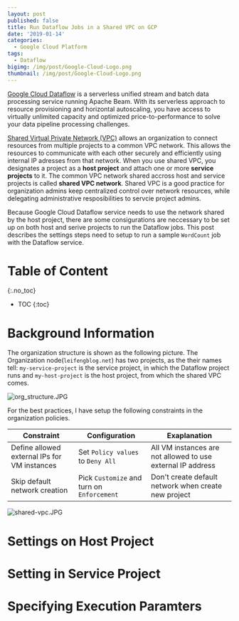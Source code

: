 ```yaml
---
layout: post
published: false
title: Run Dataflow Jobs in a Shared VPC on GCP
date: '2019-01-14'
categories:
  - Google Cloud Platform
tags:
  - Dataflow
bigimg: /img/post/Google-Cloud-Logo.png
thumbnail: /img/post/Google-Cloud-Logo.png
---
```


[Google Cloud Dataflow](https://cloud.google.com/dataflow/#benefits) is a serverless unified stream and batch data processing service running Apache Beam. With its serverless approach to resource provisioning and horizontal autoscaling, you have access to virtually unlimited capacity and optimized price-to-performance to solve your data pipeline processing challenges.
<!--more-->

[Shared Virtual Private Network (VPC)](https://cloud.google.com/vpc/docs/shared-vpc) allows an organization to connect resources from multiple projects to a common VPC network. This allows the resources to communicate with each other securely and efficiently using internal IP adresses from that network. When you use shared VPC, you designates a project as a **host project** and attach one or more **service projects** to it. The common VPC network shared accross host and service projects is called **shared VPC network**. Shared VPC is a good practice for organization admins keep centralized control over network resources, while delegating administrative resposibilities to servcie project admins.

Because Google Cloud Dataflow service needs to use the network shared by the host project, there are some consigurations are neccessary to be set up on both host and serive projects to run the Dataflow jobs. This post describes the settings steps need to setup to run a sample `WordCount` job with the Dataflow service.


# Table of Content

{:.no_toc}

* TOC
{:toc}

# Background Information

The organization structure is shown as the following picture. The Organization node(`leifengblog.net`) has two projects, as the their names tell: `my-service-project` is the service project, in which the Dataflow project runs and `my-host-project` is the host project, from which the shared VPC comes. 

![org_structure.JPG]({{site.baseurl}}/img/org_structure.JPG)

For the best practices, I have setup the following constraints in the organization policies. 

|   Constraint   |   Configuration      |  Exaplanation |
| ------------- | -------------  |------------- |
| Define allowed external IPs for VM instances | Set `Policy values` to `Deny All` | All VM instances are not allowed to use external IP address |
| Skip default network creation | Pick `Customize` and turn on `Enforcement` | Don't create default network when create new project |









![shared-vpc.JPG]({{site.baseurl}}/img/shared-vpc.JPG)



# Settings on Host Project



# Setting in Service Project




# Specifying Execution Paramters
